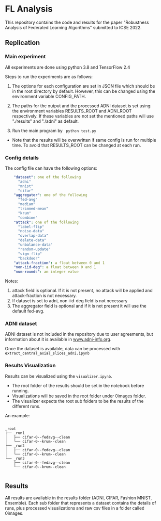 # FL Analysis 

This repository contains the code and results for the paper "Robustness Analysis of Federated Learning Algorithms" submitted to ICSE 2022.

## Replication

### Main experiment
All experiments are done using python 3.8 and TensorFlow 2.4

Steps to run the experiments are as follows:

1. The options for each configuration are set in JSON file which should be in the root directory by default. 
   However, this can be changed using the environment variable CONFIG_PATH.
   
2. The paths for the output and the processed ADNI dataset is set using the environment variables RESULTS_ROOT and ADNI_ROOT respectively.
   If these variables are not set the mentioned paths will use "./results" and "./adni" as default.
   
3. Run the main program by ``` python test.py```

* Note that the results will be overwritten if same config is run for multiple time. To avoid that RESULTS_ROOT can be changed at each run.

### Config details

The config file can have the following options: 

```yaml
    "dataset": one of the following 
      "adni"
      "mnist"
      "cifar"
    "aggregator": one of the following 
      "fed-avg"
      "median"
      "trimmed-mean"
      "krum"
      "combine"
    "attack": one of the following
      "label-flip"
      "noise-data"
      "overlap-data"
      "delete-data"
      "unbalance-data"
      "random-update"
      "sign-flip"
      "backdoor"
    "attack-fraction": a float between 0 and 1
    "non-iid-deg": a float between 0 and 1
    "num-rounds": an integer value
```

Notes:
1. attack field is optional. If it is not present, no attack will be applied and attack-fraction is not necessary.
2. If dataset is set to adni, non-iid-deg field is not necessary
3. The aggregator field is optional and if it is not present it will use the default fed-avg.

### ADNI dataset

ADNI dataset is not included in the repository due to user agreements, but information about it is available in www.adni-info.org.

Once the dataset is available, data can be processed with `extract_central_axial_slices_adni.ipynb`

### Results Visualization

Results can be visualized using the `visualizer.ipynb`.

* The root folder of the results should be set in the notebook before running.
* Visualizations will be saved in the root folder under 0images folder.
* The visualizer expects the root sub folders to be the results of the different runs.

An example:

```

_root
├── _run1
│   ├── cifar-0--fedavg--clean
│   └── cifar-0--krum--clean
├── _run2
│   ├── cifar-0--fedavg--clean
│   └── cifar-0--krum--clean
└── _run3
    ├── cifar-0--fedavg--clean
    └── cifar-0--krum--clean


```

## Results 

All results are available in the results folder (ADNI, CIFAR, Fashion MNIST, Ensemble).
Each sub folder that represents a dataset contains the details of runs, plus processed visualizations and raw csv files in a folder called 0images.
